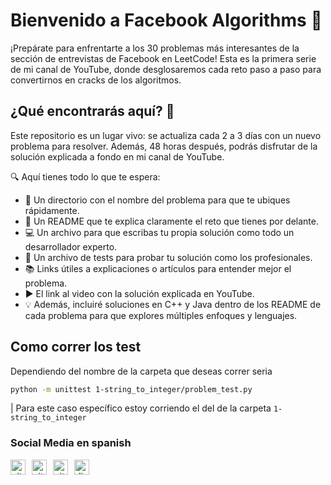 # Bienvenido a Facebook Algorithms 🎉
¡Prepárate para enfrentarte a los 30 problemas más interesantes de la sección de entrevistas de Facebook en LeetCode! Esta es la primera serie de mi canal de YouTube, donde desglosaremos cada reto paso a paso para convertirnos en cracks de los algoritmos.

## ¿Qué encontrarás aquí? 🚀
Este repositorio es un lugar vivo: se actualiza cada 2 a 3 días con un nuevo problema para resolver. Además, 48 horas después, podrás disfrutar de la solución explicada a fondo en mi canal de YouTube.

🔍 Aquí tienes todo lo que te espera:

- 📁 Un directorio con el nombre del problema para que te ubiques rápidamente.
- 📝 Un README que te explica claramente el reto que tienes por delante.
- 💻 Un archivo para que escribas tu propia solución como todo un desarrollador experto.
- 🧪 Un archivo de tests para probar tu solución como los profesionales.
- 📚 Links útiles a explicaciones o artículos para entender mejor el problema.
- ▶️ El link al video con la solución explicada en YouTube.
- 💡 Además, incluiré soluciones en C++ y Java dentro de los README de cada problema para que explores múltiples enfoques y lenguajes.

## Como correr los test

Dependiendo del nombre de la carpeta que deseas correr seria

```bash
python -m unittest 1-string_to_integer/problem_test.py
```
| Para este caso específico estoy corriendo el del de la carpeta `1-string_to_integer`

### Social Media en spanish 


<div style="display: flex; align-items: center; gap: 10px;">
<a href="https://www.youtube.com/@marco-devx">
  <img src="https://cdn3.iconfinder.com/data/icons/social-network-30/512/social-06-512.png" alt="github" width="24" height="24">
</a>

<a href="https://www.tiktok.com/@marco.devx">
  <img src="https://cdn0.iconfinder.com/data/icons/logos-brands-7/512/TikTok_logo_app0-64.png" alt="github" width="24" height="24">
</a>

<a href="https://www.instagram.com/marco.devx/">
  <img src="https://cdn4.iconfinder.com/data/icons/logos-brands-7/512/instagram_icon-instagram_buttoninstegram-64.png" alt="github" width="24" height="24">
</a>

<a href="https://discord.gg/easkFJwDVX">
  <img src="https://cdn0.iconfinder.com/data/icons/free-social-media-set/24/discord-512.png" alt="discord" width="24" height="24">
</a>
</div>


[1]: http://www.github.com/your_contact_info